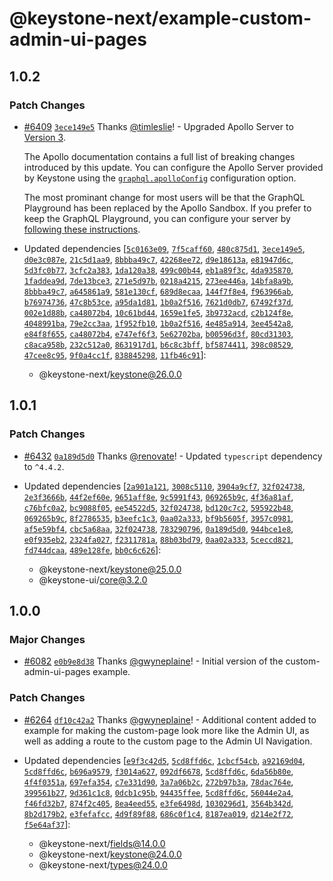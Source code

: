 # @keystone-next/example-custom-admin-ui-pages

## 1.0.2

### Patch Changes

- [#6409](https://github.com/keystonejs/keystone/pull/6409) [`3ece149e5`](https://github.com/keystonejs/keystone/commit/3ece149e53066661c57c56fdd1467003c5b11c06) Thanks [@timleslie](https://github.com/timleslie)! - Upgraded Apollo Server to [Version 3](https://www.apollographql.com/docs/apollo-server/migration/).

  The Apollo documentation contains a full list of breaking changes introduced by this update.
  You can configure the Apollo Server provided by Keystone using the [`graphql.apolloConfig`](https://keystonejs.com/docs/apis/config#graphql) configuration option.

  The most prominant change for most users will be that the GraphQL Playground has been replaced by the Apollo Sandbox.
  If you prefer to keep the GraphQL Playground, you can configure your server by [following these instructions](https://www.apollographql.com/docs/apollo-server/migration/#graphql-playground).

- Updated dependencies [[`5c0163e09`](https://github.com/keystonejs/keystone/commit/5c0163e0973e5fee9b1e2c2b1f2834284858a509), [`7f5caff60`](https://github.com/keystonejs/keystone/commit/7f5caff60308112ded832db4703f33eaae00ce24), [`480c875d1`](https://github.com/keystonejs/keystone/commit/480c875d11700f9eb23f403a5bb277aa94c38ce7), [`3ece149e5`](https://github.com/keystonejs/keystone/commit/3ece149e53066661c57c56fdd1467003c5b11c06), [`d0e3c087e`](https://github.com/keystonejs/keystone/commit/d0e3c087e49310774b9538dfa5d2432c00381db0), [`21c5d1aa9`](https://github.com/keystonejs/keystone/commit/21c5d1aa964a19657d4ba7eb913e8ca292bf1714), [`8bbba49c7`](https://github.com/keystonejs/keystone/commit/8bbba49c74fd4b7cf2560613c9cf6bcaddb11a6f), [`42268ee72`](https://github.com/keystonejs/keystone/commit/42268ee72707e94a6197607d24534a438b748649), [`d9e18613a`](https://github.com/keystonejs/keystone/commit/d9e18613a4136f1c1201a197e47d9d4bde292cd2), [`e81947d6c`](https://github.com/keystonejs/keystone/commit/e81947d6ccb0b541387519898fdbbf09274d4c9f), [`5d3fc0b77`](https://github.com/keystonejs/keystone/commit/5d3fc0b77c92efc69d725f943626d8d76a28e799), [`3cfc2a383`](https://github.com/keystonejs/keystone/commit/3cfc2a3839142dd3ccdbf1dd86768257e9acc0dc), [`1da120a38`](https://github.com/keystonejs/keystone/commit/1da120a388a80585e897a06b81b027b7d8011902), [`499c00b44`](https://github.com/keystonejs/keystone/commit/499c00b44b4b378285ed21a385da799b4af0af82), [`eb1a89f3c`](https://github.com/keystonejs/keystone/commit/eb1a89f3c13d4e80516cc372cef3dc505ef864f3), [`4da935870`](https://github.com/keystonejs/keystone/commit/4da935870374414e83900949cc70fce0d4b6de19), [`1faddea9d`](https://github.com/keystonejs/keystone/commit/1faddea9d285c70d2d867958bc5ab2bbfb44dbd6), [`7de13bce3`](https://github.com/keystonejs/keystone/commit/7de13bce32630ee2478a9894e801020c520c64a9), [`271e5d97b`](https://github.com/keystonejs/keystone/commit/271e5d97bc2e4548ce039a568278f9f7569aa41a), [`0218a4215`](https://github.com/keystonejs/keystone/commit/0218a421576fb3ceb38eb5f38223a9ef0af4c4d2), [`273ee446a`](https://github.com/keystonejs/keystone/commit/273ee446a6d3e22c4d01c530d33282df362a6f1b), [`14bfa8a9b`](https://github.com/keystonejs/keystone/commit/14bfa8a9b33fae4c5eb3664ca23bb88850df5e50), [`8bbba49c7`](https://github.com/keystonejs/keystone/commit/8bbba49c74fd4b7cf2560613c9cf6bcaddb11a6f), [`a645861a9`](https://github.com/keystonejs/keystone/commit/a645861a9562748cf3e9786e37acea67c4a0cc17), [`581e130cf`](https://github.com/keystonejs/keystone/commit/581e130cf2a833c2b363801a32f4791bc1c7c62c), [`689d8ecaa`](https://github.com/keystonejs/keystone/commit/689d8ecaa9e93eedc80084aafc319a0396efc593), [`144f7f8e4`](https://github.com/keystonejs/keystone/commit/144f7f8e4e13ec547865927cb224fea7165b98b7), [`f963966ab`](https://github.com/keystonejs/keystone/commit/f963966ab138a315a8f18d83ed7a676f7423a51d), [`b76974736`](https://github.com/keystonejs/keystone/commit/b76974736132a71d693b3e325ffa009d395840a4), [`47c8b53ce`](https://github.com/keystonejs/keystone/commit/47c8b53ce44b7ad34ba40501a257a2b679cdee05), [`a95da1d81`](https://github.com/keystonejs/keystone/commit/a95da1d812574fd17d1fa8bc324415da558a9d9d), [`1b0a2f516`](https://github.com/keystonejs/keystone/commit/1b0a2f516d7d9ffce2e470dcd9ea870a3274500b), [`7621d0db7`](https://github.com/keystonejs/keystone/commit/7621d0db75033b68a510d5f6c9b03d9418980e73), [`67492f37d`](https://github.com/keystonejs/keystone/commit/67492f37dd9fbcd94234c15a072e9c826fa7a665), [`002e1d88b`](https://github.com/keystonejs/keystone/commit/002e1d88b0908c2e1215c1181724b2bc1cc57538), [`ca48072b4`](https://github.com/keystonejs/keystone/commit/ca48072b4d137e879e328c93b703a8364562db8a), [`10c61bd44`](https://github.com/keystonejs/keystone/commit/10c61bd44176ffa7d0e446c28fd9f12ed54790f0), [`1659e1fe5`](https://github.com/keystonejs/keystone/commit/1659e1fe5e0f394df058b3a773ea62bf392fa8db), [`3b9732acd`](https://github.com/keystonejs/keystone/commit/3b9732acd8cd597fa9c70128a2e7129ed02e6775), [`c2b124f8e`](https://github.com/keystonejs/keystone/commit/c2b124f8e4b283022ec473d9e5f32f37de639cf0), [`4048991ba`](https://github.com/keystonejs/keystone/commit/4048991ba7db234a694287000beaf2ea052cd24e), [`79e2cc3aa`](https://github.com/keystonejs/keystone/commit/79e2cc3aa79a90358a6ce1281a8ad5f5632ac185), [`1f952fb10`](https://github.com/keystonejs/keystone/commit/1f952fb10710b7fae6a88112310b25a09ab330ea), [`1b0a2f516`](https://github.com/keystonejs/keystone/commit/1b0a2f516d7d9ffce2e470dcd9ea870a3274500b), [`4e485a914`](https://github.com/keystonejs/keystone/commit/4e485a914cfbc6c4b5ef9eeca9157bf654469b2d), [`3ee4542a8`](https://github.com/keystonejs/keystone/commit/3ee4542a884d8135299178950ab47bb82907bcd9), [`e84f8f655`](https://github.com/keystonejs/keystone/commit/e84f8f6550cff4fbca69982e0371d787e67c8915), [`ca48072b4`](https://github.com/keystonejs/keystone/commit/ca48072b4d137e879e328c93b703a8364562db8a), [`e747ef6f3`](https://github.com/keystonejs/keystone/commit/e747ef6f31590799fa332e1f011b160a443fbeb4), [`5e62702ba`](https://github.com/keystonejs/keystone/commit/5e62702ba3934bf8effb5dce65466017dd868610), [`b00596d3f`](https://github.com/keystonejs/keystone/commit/b00596d3f8b64cddc46ec9e5e4e567dd67264253), [`80cd31303`](https://github.com/keystonejs/keystone/commit/80cd313033b339d90b5e640b252a357a4d60fbcd), [`c8aca958b`](https://github.com/keystonejs/keystone/commit/c8aca958b3650f10011370e0c00b01cb681bb212), [`232c512a0`](https://github.com/keystonejs/keystone/commit/232c512a05250cb8a9c26b70969afe4106e2f8ac), [`8631917d1`](https://github.com/keystonejs/keystone/commit/8631917d14778468652abb8eda06802d2469646c), [`b6c8c3bff`](https://github.com/keystonejs/keystone/commit/b6c8c3bff9d3d98f743c47c015ae27e63db0271e), [`bf5874411`](https://github.com/keystonejs/keystone/commit/bf58744118320493325b3b48aadd007e12d5c680), [`398c08529`](https://github.com/keystonejs/keystone/commit/398c085295d992658a9e7e22aae037f55528c258), [`47cee8c95`](https://github.com/keystonejs/keystone/commit/47cee8c952c1134e503bff54e61dcd48c76b5429), [`9f0a4cc1f`](https://github.com/keystonejs/keystone/commit/9f0a4cc1f6d5133e92a0d326e285152d18689173), [`838845298`](https://github.com/keystonejs/keystone/commit/8388452982277b10c65ff89be442464761a680a7), [`11fb46c91`](https://github.com/keystonejs/keystone/commit/11fb46c918e508cc182d5bd22f069b9329edadba)]:
  - @keystone-next/keystone@26.0.0

## 1.0.1

### Patch Changes

- [#6432](https://github.com/keystonejs/keystone/pull/6432) [`0a189d5d0`](https://github.com/keystonejs/keystone/commit/0a189d5d0e618ee5598e9beaccea0290d2a3f8d9) Thanks [@renovate](https://github.com/apps/renovate)! - Updated `typescript` dependency to `^4.4.2`.

- Updated dependencies [[`2a901a121`](https://github.com/keystonejs/keystone/commit/2a901a1210a0b3de0ccd22ca93e9cbcc8ed0f951), [`3008c5110`](https://github.com/keystonejs/keystone/commit/3008c5110a0ebc524eb3609bd8ba901f664f83d3), [`3904a9cf7`](https://github.com/keystonejs/keystone/commit/3904a9cf73e16ef192faae833f2f39ed05f2d707), [`32f024738`](https://github.com/keystonejs/keystone/commit/32f0247384ecf3bce5c3ef14ad8d367c9888459f), [`2e3f3666b`](https://github.com/keystonejs/keystone/commit/2e3f3666b5340b8eb778104a1d4a3f4d52be6528), [`44f2ef60e`](https://github.com/keystonejs/keystone/commit/44f2ef60e29912f3c85b91fc704e09a7d5a15b22), [`9651aff8e`](https://github.com/keystonejs/keystone/commit/9651aff8eb9a51c0fbda6f51b1be0fedb07571da), [`9c5991f43`](https://github.com/keystonejs/keystone/commit/9c5991f43e8f909e576f6b51fd87aab3bbead504), [`069265b9c`](https://github.com/keystonejs/keystone/commit/069265b9cdd5898f4501535793f56debaa247c1c), [`4f36a81af`](https://github.com/keystonejs/keystone/commit/4f36a81afb03591354acc1d0141eff8fe54ff208), [`c76bfc0a2`](https://github.com/keystonejs/keystone/commit/c76bfc0a2ad5aeffb68b8d2006225f608e855a19), [`bc9088f05`](https://github.com/keystonejs/keystone/commit/bc9088f0574af27be6a068483a789a80f7a46a41), [`ee54522d5`](https://github.com/keystonejs/keystone/commit/ee54522d513a9376c1ed1e472a7ff91657e4e693), [`32f024738`](https://github.com/keystonejs/keystone/commit/32f0247384ecf3bce5c3ef14ad8d367c9888459f), [`bd120c7c2`](https://github.com/keystonejs/keystone/commit/bd120c7c296c9adaaefe9bf93cbb384cc7528715), [`595922b48`](https://github.com/keystonejs/keystone/commit/595922b48c909053fa9d34bb1c42177ad41c72d5), [`069265b9c`](https://github.com/keystonejs/keystone/commit/069265b9cdd5898f4501535793f56debaa247c1c), [`8f2786535`](https://github.com/keystonejs/keystone/commit/8f2786535272976678427fd13758e63b2c59d955), [`b3eefc1c3`](https://github.com/keystonejs/keystone/commit/b3eefc1c336a9a366c39f7aa2cf5251baaf843fd), [`0aa02a333`](https://github.com/keystonejs/keystone/commit/0aa02a333d989c30647cd10e25325d4d2db61be6), [`bf9b5605f`](https://github.com/keystonejs/keystone/commit/bf9b5605fc684975d9e2cad604c8e0d978eac40a), [`3957c0981`](https://github.com/keystonejs/keystone/commit/3957c098131b3b055cb94b07f1ce55ec82640908), [`af5e59bf4`](https://github.com/keystonejs/keystone/commit/af5e59bf4215aa297495ae603239b1e3510be39b), [`cbc5a68aa`](https://github.com/keystonejs/keystone/commit/cbc5a68aa7547ea55d1254ee5c3b1e543cdc78e2), [`32f024738`](https://github.com/keystonejs/keystone/commit/32f0247384ecf3bce5c3ef14ad8d367c9888459f), [`783290796`](https://github.com/keystonejs/keystone/commit/78329079606d74a2eedd63f96a985116bf0b449c), [`0a189d5d0`](https://github.com/keystonejs/keystone/commit/0a189d5d0e618ee5598e9beaccea0290d2a3f8d9), [`944bce1e8`](https://github.com/keystonejs/keystone/commit/944bce1e834be4d0f4c79f35cd53ccbabb92f555), [`e0f935eb2`](https://github.com/keystonejs/keystone/commit/e0f935eb2ef8ac311a43423c6691e56cd27b6bed), [`2324fa027`](https://github.com/keystonejs/keystone/commit/2324fa027a6c2beabef4724c69a9ad05338a0cf3), [`f2311781a`](https://github.com/keystonejs/keystone/commit/f2311781a990c0ccd3302ac8e7aa889138f70e47), [`88b03bd79`](https://github.com/keystonejs/keystone/commit/88b03bd79112c7d8f0d41c592c8bd4bb226f5f71), [`0aa02a333`](https://github.com/keystonejs/keystone/commit/0aa02a333d989c30647cd10e25325d4d2db61be6), [`5ceccd821`](https://github.com/keystonejs/keystone/commit/5ceccd821b513e2abec3eb24278e7c30bdcdf6d6), [`fd744dcaa`](https://github.com/keystonejs/keystone/commit/fd744dcaa513efb2a8ae954bb2d5d1fa7f0723d6), [`489e128fe`](https://github.com/keystonejs/keystone/commit/489e128fe0835968eda0908b199a8867c0e72a5b), [`bb0c6c626`](https://github.com/keystonejs/keystone/commit/bb0c6c62610eda20ae93a6b67185276bdbba3248)]:
  - @keystone-next/keystone@25.0.0
  - @keystone-ui/core@3.2.0

## 1.0.0

### Major Changes

- [#6082](https://github.com/keystonejs/keystone/pull/6082) [`e0b9e8d38`](https://github.com/keystonejs/keystone/commit/e0b9e8d38b0d531bcc921f05435bd1985b47781a) Thanks [@gwyneplaine](https://github.com/gwyneplaine)! - Initial version of the custom-admin-ui-pages example.

### Patch Changes

- [#6264](https://github.com/keystonejs/keystone/pull/6264) [`df10c42a2`](https://github.com/keystonejs/keystone/commit/df10c42a2c4fb4d48060b118de3111fd14cdc412) Thanks [@gwyneplaine](https://github.com/gwyneplaine)! - Additional content added to example for making the custom-page look more like the Admin UI, as well as adding a route to the custom page to the Admin UI Navigation.

- Updated dependencies [[`e9f3c42d5`](https://github.com/keystonejs/keystone/commit/e9f3c42d5b9d42872cecbd18fbe9bf9d7d53ed82), [`5cd8ffd6c`](https://github.com/keystonejs/keystone/commit/5cd8ffd6cb822dbee8555b47846a5019c4d2b1c3), [`1cbcf54cb`](https://github.com/keystonejs/keystone/commit/1cbcf54cb1206461866b582865e3b1a8fc728f18), [`a92169d04`](https://github.com/keystonejs/keystone/commit/a92169d04e5a1a98deb8e757b8eae3b06fc66450), [`5cd8ffd6c`](https://github.com/keystonejs/keystone/commit/5cd8ffd6cb822dbee8555b47846a5019c4d2b1c3), [`b696a9579`](https://github.com/keystonejs/keystone/commit/b696a9579b503db86f42776381e247c4e1a7409f), [`f3014a627`](https://github.com/keystonejs/keystone/commit/f3014a627060c7cd86440a6937da5caecfd023a0), [`092df6678`](https://github.com/keystonejs/keystone/commit/092df6678cea18d639be16ad250ec4ecc9250f5a), [`5cd8ffd6c`](https://github.com/keystonejs/keystone/commit/5cd8ffd6cb822dbee8555b47846a5019c4d2b1c3), [`6da56b80e`](https://github.com/keystonejs/keystone/commit/6da56b80e03c748a621afcca6c1ec2887fef7271), [`4f4f0351a`](https://github.com/keystonejs/keystone/commit/4f4f0351a056dea9d1614aa2a3a4789d66bb402d), [`697efa354`](https://github.com/keystonejs/keystone/commit/697efa354b1066b3d4b6eb757ca704b458f45e93), [`c7e331d90`](https://github.com/keystonejs/keystone/commit/c7e331d90a28b2ed8236100097cb8d34a11fabe2), [`3a7a06b2c`](https://github.com/keystonejs/keystone/commit/3a7a06b2cc6b5ea157d34d925b15494b471899eb), [`272b97b3a`](https://github.com/keystonejs/keystone/commit/272b97b3a10c0dfada782171d55ef7ac6f47c98f), [`78dac764e`](https://github.com/keystonejs/keystone/commit/78dac764e1860b33f9e2bd8cee6015abeaaa5ec4), [`399561b27`](https://github.com/keystonejs/keystone/commit/399561b2769ddd8f3d3fdf29838f5784404bb053), [`9d361c1c8`](https://github.com/keystonejs/keystone/commit/9d361c1c8625e1390f837b7318b63547d686a63b), [`0dcb1c95b`](https://github.com/keystonejs/keystone/commit/0dcb1c95b5200750cc8649485425f2ae40d023a3), [`94435ffee`](https://github.com/keystonejs/keystone/commit/94435ffee765824091899242e4a2f73c7356b524), [`5cd8ffd6c`](https://github.com/keystonejs/keystone/commit/5cd8ffd6cb822dbee8555b47846a5019c4d2b1c3), [`56044e2a4`](https://github.com/keystonejs/keystone/commit/56044e2a425f4256b66475fd3b1a6342cd6c3bf9), [`f46fd32b7`](https://github.com/keystonejs/keystone/commit/f46fd32b7047dbb5ea2566859f7ecee8db5b0b15), [`874f2c405`](https://github.com/keystonejs/keystone/commit/874f2c4058c9cf006213e84b9ffcf39c5bf144e8), [`8ea4eed55`](https://github.com/keystonejs/keystone/commit/8ea4eed55367aaa213f6b4ffb7473087498e39ae), [`e3fe6498d`](https://github.com/keystonejs/keystone/commit/e3fe6498dc36203d8080dff3c2e0c25f6c98733e), [`1030296d1`](https://github.com/keystonejs/keystone/commit/1030296d1f304dc44246e895089ac1f992e80590), [`3564b342d`](https://github.com/keystonejs/keystone/commit/3564b342d6dc2127ae591d7ac055af9eae90543c), [`8b2d179b2`](https://github.com/keystonejs/keystone/commit/8b2d179b2463d78b082182ca9afa8233109e0ba3), [`e3fefafcc`](https://github.com/keystonejs/keystone/commit/e3fefafcce6f8bf836c9bf0f4d931b8200ba41c7), [`4d9f89f88`](https://github.com/keystonejs/keystone/commit/4d9f89f884e2bf984fdd74ca2cbb7874b25b9cda), [`686c0f1c4`](https://github.com/keystonejs/keystone/commit/686c0f1c4a1feb609e1584aa71738709bbbf984e), [`8187ea019`](https://github.com/keystonejs/keystone/commit/8187ea019a212874f3c602573af3382c6f3bd3b2), [`d214e2f72`](https://github.com/keystonejs/keystone/commit/d214e2f72bae1c798e2415a38410d6063c333e2e), [`f5e64af37`](https://github.com/keystonejs/keystone/commit/f5e64af37df2eb460c89d89fa3c8924fb34970ed)]:
  - @keystone-next/fields@14.0.0
  - @keystone-next/keystone@24.0.0
  - @keystone-next/types@24.0.0

